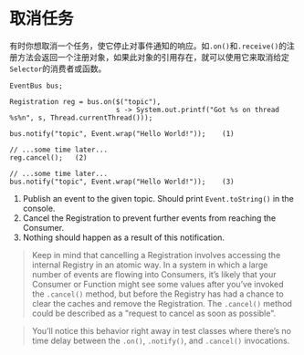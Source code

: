 # 取消任务

有时你想取消一个任务，使它停止对事件通知的响应。如`.on()`和`.receive()`的注册方法会返回一个注册对象，如果此对象的引用存在，就可以使用它来取消给定`Selector`的消费者或函数。

```
EventBus bus;

Registration reg = bus.on($("topic"),
                          s -> System.out.printf("Got %s on thread %s%n", s, Thread.currentThread()));

bus.notify("topic", Event.wrap("Hello World!"));    (1)

// ...some time later...
reg.cancel();   (2)

// ...some time later...
bus.notify("topic", Event.wrap("Hello World!"));    (3)
```

1. Publish an event to the given topic. Should print `Event.toString()` in the console.
1. Cancel the Registration to prevent further events from reaching the Consumer.
1. Nothing should happen as a result of this notification.

> Keep in mind that cancelling a Registration involves accessing the internal Registry in an atomic way. In a system in which a large number of events are flowing into Consumers, it’s likely that your Consumer or Function might see some values after you’ve invoked the `.cancel()` method, but before the Registry has had a chance to clear the caches and remove the Registration. The `.cancel()` method could be described as a "request to cancel as soon as possible".

> You’ll notice this behavior right away in test classes where there’s no time delay between the `.on()`, `.notify()`, and `.cancel()` invocations.
